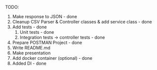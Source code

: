 TODO: 
1) Make response to JSON - done
2) Cleanup CSV Parser & Controller classes & add service class - done
3) Add tests - done 
   1) Unit tests - done
   2) Integration tests -> controller tests - done
4) Prepare POSTMAN Project - done
5) Write README.md 
6) Make presentation
7) Add docker container (optional) - done
8) Added DI - done
